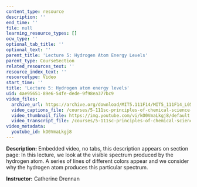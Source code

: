 ```yaml
---
content_type: resource
description: ''
end_time: ''
file: null
learning_resource_types: []
ocw_type: ''
optional_tab_title: ''
optional_text: ''
parent_title: 'Lecture 5: Hydrogen Atom Energy Levels'
parent_type: CourseSection
related_resources_text: ''
resource_index_text: ''
resourcetype: Video
start_time: ''
title: 'Lecture 5: Hydrogen atom energy levels'
uid: 4ae95651-89e6-54fe-dede-9f98ea377bc9
video_files:
  archive_url: https://archive.org/download/MIT5.111F14/MIT5_111F14_L05_300k.mp4
  video_captions_file: /courses/5-111sc-principles-of-chemical-science-fall-2014/b859fe55a8d45db59b0529a414f86c49_kO0VmaLkgj8.vtt
  video_thumbnail_file: https://img.youtube.com/vi/kO0VmaLkgj8/default.jpg
  video_transcript_file: /courses/5-111sc-principles-of-chemical-science-fall-2014/78b2586e6ccc607459c82fc9172c968c_kO0VmaLkgj8.pdf
video_metadata:
  youtube_id: kO0VmaLkgj8
---
```


**Description:** Embedded video, no tabs, this description appears on section page: In this lecture, we look at the visible spectrum produced by the hydrogen atom. A series of lines of different colors appear and we consider why the hydrogen atom produces this particular spectrum.

**Instructor:** Catherine Drennan



